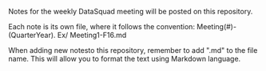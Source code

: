 Notes for the weekly DataSquad meeting will be posted on this repository. 

Each note is its own file, where it follows the convention: Meeting(#)-(QuarterYear). Ex/ Meeting1-F16.md

When adding new notesto this repository, remember to add ".md" to the file name. This will allow you to format the text using Markdown language. 
